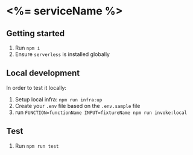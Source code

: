 # <%= serviceName %>

## Getting started

1. Run `npm i`
2. Ensure `serverless` is installed globally

## Local development

In order to test it locally:
1. Setup local infra: `npm run infra:up`
2. Create your `.env` file based on the `.env.sample` file
3. run `FUNCTION=functionName INPUT=fixtureName npm run invoke:local`

## Test

1. Run `npm run test`
